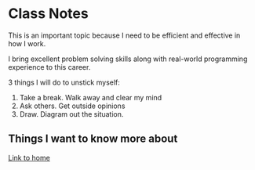 # Class Notes

This is an important topic because I need to be efficient and effective in how I work.

I bring excellent problem solving skills along with real-world programming experience to this career.

3 things I will do to unstick myself:

1. Take a break.  Walk away and clear my mind
2. Ask others.  Get outside opinions
3. Draw.  Diagram out the situation.

## Things I want to know more about

[Link to home](https://mikeshen7.github.io/reading-notes)
